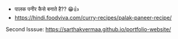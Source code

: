 - पालक पनीर कैसे बनाते है?? 😁👍
- https://hindi.foodviva.com/curry-recipes/palak-paneer-recipe/

Second Isssue: https://sarthakvermaa.github.io/portfolio-website/